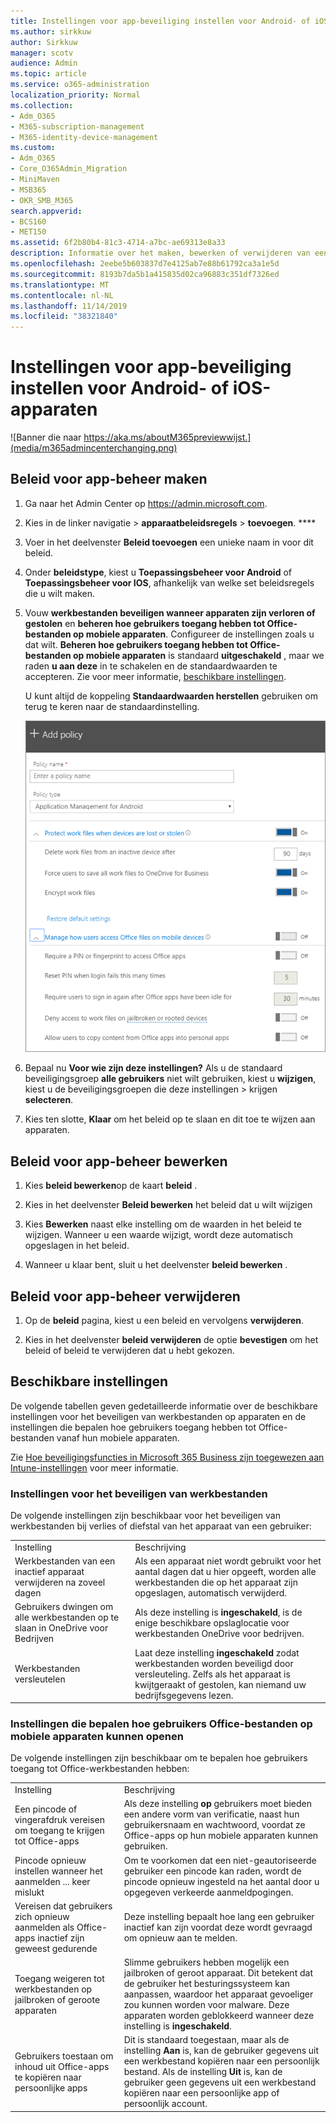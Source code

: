 ```yaml
---
title: Instellingen voor app-beveiliging instellen voor Android- of iOS-apparaten
ms.author: sirkkuw
author: Sirkkuw
manager: scotv
audience: Admin
ms.topic: article
ms.service: o365-administration
localization_priority: Normal
ms.collection:
- Adm_O365
- M365-subscription-management
- M365-identity-device-management
ms.custom:
- Adm_O365
- Core_O365Admin_Migration
- MiniMaven
- MSB365
- OKR_SMB_M365
search.appverid:
- BCS160
- MET150
ms.assetid: 6f2b80b4-81c3-4714-a7bc-ae69313e8a33
description: Informatie over het maken, bewerken of verwijderen van een app-beheerbeleid en het beveiligen van werkbestanden op Android-of iOS-apparaten.
ms.openlocfilehash: 2eebe5b603837d7e4125ab7e88b61792ca3a1e5d
ms.sourcegitcommit: 8193b7da5b1a415835d02ca96883c351df7326ed
ms.translationtype: MT
ms.contentlocale: nl-NL
ms.lasthandoff: 11/14/2019
ms.locfileid: "38321840"
---
```

# <a name="set-app-protection-settings-for-android-or-ios-devices"></a>Instellingen voor app-beveiliging instellen voor Android- of iOS-apparaten

![Banner die naar https://aka.ms/aboutM365previewwijst.](media/m365admincenterchanging.png)

## <a name="create-an-app-management-policy"></a>Beleid voor app-beheer maken

1. Ga naar het Admin Center op <a href="https://go.microsoft.com/fwlink/p/?linkid=837890" target="_blank">https://admin.microsoft.com</a>. 
    
2. Kies in de linker navigatie \> **apparaatbeleidsregels** \> **toevoegen**. ****
  
3. Voer in het deelvenster **Beleid toevoegen** een unieke naam in voor dit beleid. 
    
4. Onder **beleidstype**, kiest u **Toepassingsbeheer voor Android** of **Toepassingsbeheer voor IOS**, afhankelijk van welke set beleidsregels die u wilt maken. 
    
5. Vouw **werkbestanden beveiligen wanneer apparaten zijn verloren of gestolen** en **beheren hoe gebruikers toegang hebben tot Office-bestanden op mobiele apparaten**. Configureer de instellingen zoals u dat wilt. **Beheren hoe gebruikers toegang hebben tot Office-bestanden op mobiele apparaten** is standaard **uitgeschakeld** , maar we raden **u aan deze** in te schakelen en de standaardwaarden te accepteren. Zie voor meer informatie, [beschikbare instellingen](#available-settings). 
    
    U kunt altijd de koppeling **Standaardwaarden herstellen** gebruiken om terug te keren naar de standaardinstelling. 
    
    ![Screenshot of Create a policy with Application management for Android selected](media/eabbe06d-ac0a-4f3a-8630-68c808b1e662.png)
  
6. Bepaal nu **Voor wie zijn deze instellingen?** Als u de standaard beveiligingsgroep **alle gebruikers** niet wilt gebruiken, kiest u **wijzigen**, kiest u de beveiligingsgroepen die deze instellingen \> krijgen **selecteren**.
    
7. Kies ten slotte, **Klaar** om het beleid op te slaan en dit toe te wijzen aan apparaten. 
    
## <a name="edit-an-app-management-policy"></a>Beleid voor app-beheer bewerken

1. Kies **beleid bewerken**op de kaart **beleid** .
    
2. Kies in het deelvenster **Beleid bewerken** het beleid dat u wilt wijzigen 
    
3. Kies **Bewerken** naast elke instelling om de waarden in het beleid te wijzigen. Wanneer u een waarde wijzigt, wordt deze automatisch opgeslagen in het beleid.
    
4. Wanneer u klaar bent, sluit u het deelvenster **beleid bewerken** . 
    
## <a name="delete-an-app-management-policy"></a>Beleid voor app-beheer verwijderen

1. Op de **beleid** pagina, kiest u een beleid en vervolgens **verwijderen**.
    
2. Kies in het deelvenster **beleid verwijderen** de optie **bevestigen** om het beleid of beleid te verwijderen dat u hebt gekozen. 
    
## <a name="available-settings"></a>Beschikbare instellingen

De volgende tabellen geven gedetailleerde informatie over de beschikbare instellingen voor het beveiligen van werkbestanden op apparaten en de instellingen die bepalen hoe gebruikers toegang hebben tot Office-bestanden vanaf hun mobiele apparaten.
  
 Zie [Hoe beveiligingsfuncties in Microsoft 365 Business zijn toegewezen aan Intune-instellingen](map-protection-features-to-intune-settings.md) voor meer informatie. 
  
### <a name="settings-that-protect-work-files"></a>Instellingen voor het beveiligen van werkbestanden

De volgende instellingen zijn beschikbaar voor het beveiligen van werkbestanden bij verlies of diefstal van het apparaat van een gebruiker:
  
|||
|:-----|:-----|
|Instelling  <br/> |Beschrijving  <br/> |
|Werkbestanden van een inactief apparaat verwijderen na zoveel dagen  <br/> |Als een apparaat niet wordt gebruikt voor het aantal dagen dat u hier opgeeft, worden alle werkbestanden die op het apparaat zijn opgeslagen, automatisch verwijderd.  <br/> |
|Gebruikers dwingen om alle werkbestanden op te slaan in OneDrive voor Bedrijven  <br/> |Als deze instelling is **ingeschakeld**, is de enige beschikbare opslaglocatie voor werkbestanden OneDrive voor bedrijven.  <br/> |
|Werkbestanden versleutelen  <br/> |Laat deze instelling **ingeschakeld** zodat werkbestanden worden beveiligd door versleuteling. Zelfs als het apparaat is kwijtgeraakt of gestolen, kan niemand uw bedrijfsgegevens lezen.  <br/> |
   
### <a name="settings-that-control-how-users-access-office-files-on-mobile-devices"></a>Instellingen die bepalen hoe gebruikers Office-bestanden op mobiele apparaten kunnen openen

De volgende instellingen zijn beschikbaar om te bepalen hoe gebruikers toegang tot Office-werkbestanden hebben:
  
|||
|:-----|:-----|
|Instelling  <br/> |Beschrijving  <br/> |
|Een pincode of vingerafdruk vereisen om toegang te krijgen tot Office-apps  <br/> |Als deze instelling **op** gebruikers moet bieden een andere vorm van verificatie, naast hun gebruikersnaam en wachtwoord, voordat ze Office-apps op hun mobiele apparaten kunnen gebruiken.<br/> |
|Pincode opnieuw instellen wanneer het aanmelden ... keer mislukt  <br/> |Om te voorkomen dat een niet-geautoriseerde gebruiker een pincode kan raden, wordt de pincode opnieuw ingesteld na het aantal door u opgegeven verkeerde aanmeldpogingen.  <br/> |
|Vereisen dat gebruikers zich opnieuw aanmelden als Office-apps inactief zijn geweest gedurende  <br/> |Deze instelling bepaalt hoe lang een gebruiker inactief kan zijn voordat deze wordt gevraagd om opnieuw aan te melden.  <br/> |
|Toegang weigeren tot werkbestanden op jailbroken of geroote apparaten  <br/> |Slimme gebruikers hebben mogelijk een jailbroken of geroot apparaat. Dit betekent dat de gebruiker het besturingssysteem kan aanpassen, waardoor het apparaat gevoeliger zou kunnen worden voor malware. Deze apparaten worden geblokkeerd wanneer deze instelling is **ingeschakeld**.  <br/> |
|Gebruikers toestaan om inhoud uit Office-apps te kopiëren naar persoonlijke apps  <br/> |Dit is standaard toegestaan, maar als de instelling **Aan** is, kan de gebruiker gegevens uit een werkbestand kopiëren naar een persoonlijk bestand. Als de instelling **Uit** is, kan de gebruiker geen gegevens uit een werkbestand kopiëren naar een persoonlijke app of persoonlijk account.  <br/> |
